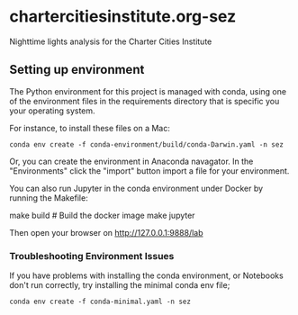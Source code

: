 # chartercitiesinstitute.org-sez

Nighttime lights analysis for the Charter Cities Institute


## Setting up environment

The Python environment for this project is managed with conda, using one of the 
environment files in the requirements directory that is specific you your operating system. 

For instance, to install these files on a Mac: 

    conda env create -f conda-environment/build/conda-Darwin.yaml -n sez
    
Or, you can create the environment in Anaconda navagator. In the "Environments" click the "import" button 
import a file for your environment. 


You can also run Jupyter in the conda environment under Docker by running the Makefile:

   make build # Build the docker image
   make jupyter
   
 Then open your browser on http://127.0.0.1:9888/lab

### Troubleshooting Environment Issues

If you have problems with installing the conda environment, or Notebooks don't run correctly, 
try installing the minimal conda env file; 

    conda env create -f conda-minimal.yaml -n sez
    
    
